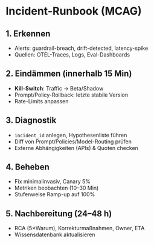 # Incident-Runbook (MCAG)

## 1. Erkennen
- Alerts: guardrail-breach, drift-detected, latency-spike
- Quellen: OTEL-Traces, Logs, Eval-Dashboards

## 2. Eindämmen (innerhalb 15 Min)
- **Kill-Switch**: Traffic → Beta/Shadow
- Prompt/Policy-Rollback: letzte stabile Version
- Rate-Limits anpassen

## 3. Diagnostik
- `incident_id` anlegen, Hypothesenliste führen
- Diff von Prompt/Policies/Model-Routing prüfen
- Externe Abhängigkeiten (APIs) & Quoten checken

## 4. Beheben
- Fix minimalinvasiv, Canary 5%
- Metriken beobachten (10–30 Min)
- Stufenweise Ramp-up auf 100%

## 5. Nachbereitung (24–48 h)
- RCA (5×Warum), Korrekturmaßnahmen, Owner, ETA
- Wissensdatenbank aktualisieren
